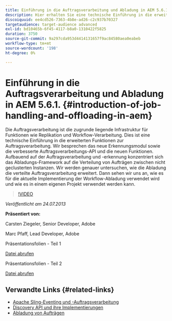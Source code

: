 ```yaml
---
title: Einführung in die Auftragsverarbeitung und Abladung in AEM 5.6.1.
description: Hier erhalten Sie eine technische Einführung in die erweiterten Funktionen zur Auftragsverarbeitung. Die Auftragsverarbeitung ist die zugrunde liegende Infrastruktur für Funktionen wie Replikation und Workflow-Verarbeitung. Erfahren Sie mehr über das Erkennungsmodul sowie die verbesserte Auftragsverarbeitungs-API und neue Funktionen.
discoiquuid: ee4cd526-7363-4b8e-ad26-c2c937b70327
targetaudience: target-audience advanced
exl-id: bd10465b-6f45-4117-b8a0-1310422f5825
duration: 3750
source-git-commit: 9a297cda953d4414131657f9ac84580aea0eabeb
workflow-type: tm+mt
source-wordcount: '198'
ht-degree: 0%

---
```


# Einführung in die Auftragsverarbeitung und Abladung in AEM 5.6.1. {#introduction-of-job-handling-and-offloading-in-aem}

Die Auftragsverarbeitung ist die zugrunde liegende Infrastruktur für Funktionen wie Replikation und Workflow-Verarbeitung. Dies ist eine technische Einführung in die erweiterten Funktionen zur Auftragsverarbeitung. Wir besprechen das neue Erkennungsmodul sowie die verbesserte Auftragsverarbeitungs-API und die neuen Funktionen. Aufbauend auf der Auftragsverarbeitung und -erkennung konzentriert sich das Abladungs-Framework auf die Verteilung von Aufträgen zwischen nicht geclusterten Instanzen. Wir werden genauer untersuchen, wie die Abladung die verteilte Auftragsverarbeitung erweitert. Dann sehen wir uns an, wie es für die aktuelle Implementierung der Workflow-Abladung verwendet wird und wie es in einem eigenen Projekt verwendet werden kann.

>[!VIDEO](https://video.tv.adobe.com/v/19580/?quality=9)

*Veröffentlicht am 24.07.2013*

**Präsentiert von:**

Carsten Ziegeler, Senior Developer, Adobe

Marc Pfaff, Lead Developer, Adobe

Präsentationsfolien - Teil 1

[Datei abrufen](assets/jobhandling.pdf)

Präsentationsfolien - Teil 2

[Datei abrufen](assets/offloading.pdf)

## Verwandte Links {#related-links}

* [Apache Sling-Eventing und -Auftragsverarbeitung](https://sling.apache.org/documentation/bundles/apache-sling-eventing-and-job-handling.html)
* [Discovery API und ihre Implementierungen](https://sling.apache.org/documentation/bundles/discovery-api-and-impl.html)
* [Abladung von Aufträgen](https://docs.adobe.com/docs/en/cq/current/deploying/offloading.html)
